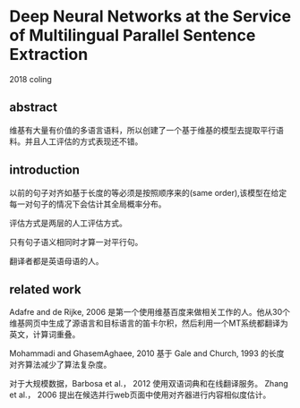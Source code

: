 # Deep Neural Networks at the Service of Multilingual Parallel Sentence Extraction

2018 coling

## abstract

维基有大量有价值的多语言语料，所以创建了一个基于维基的模型去提取平行语料。并且人工评估的方式表现还不错。

## introduction

以前的句子对齐如基于长度的等必须是按照顺序来的(same order),该模型在给定每一对句子的情况下会估计其全局概率分布。

评估方式是两层的人工评估方式。

只有句子语义相同时才算一对平行句。

翻译者都是英语母语的人。

## related work

Adafre and de Rijke, 2006 是第一个使用维基百度来做相关工作的人。他从30个维基网页中生成了源语言和目标语言的笛卡尔积，然后利用一个MT系统都翻译为英文，计算词重叠。


Mohammadi and GhasemAghaee, 2010 基于 Gale and Church, 1993 的长度对齐算法减少了算法复杂度。

对于大规模数据，Barbosa et al.， 2012 使用双语词典和在线翻译服务。 Zhang et al.， 2006 提出在候选并行web页面中使用对齐器进行内容相似度估计。
